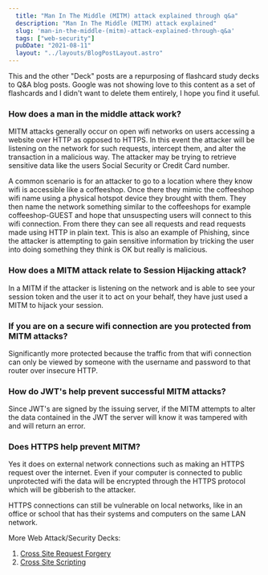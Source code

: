 ```yaml
---
  title: "Man In The Middle (MITM) attack explained through q&a"
  description: "Man In The Middle (MITM) attack explained"
  slug: 'man-in-the-middle-(mitm)-attack-explained-through-q&a'
  tags: ["web-security"]
  pubDate: "2021-08-11"
  layout: "../layouts/BlogPostLayout.astro"
---
```


This and the other "Deck" posts are a repurposing of flashcard study decks to Q&A blog posts. Google was not showing love to this content as a set of flashcards and I didn't want to delete them entirely, I hope you find it useful.

<h3>How does a man in the middle attack work?</h3>
MITM attacks generally occur on open wifi networks on users accessing a website over HTTP as opposed to HTTPS. In this event the attacker will be listening on the network for such requests, intercept them, and alter the transaction in a malicious way. The attacker may be trying to retrieve sensitive data like the users Social Security or Credit Card number.

A common scenario is for an attacker to go to a location where they know wifi is accessible like a coffeeshop. Once there they mimic the coffeeshop wifi name using a physical hotspot device they brought with them. They then name the network something similar to the coffeeshops for example coffeeshop-GUEST and hope that unsuspecting users will connect to this wifi connection. From there they can see all requests and read requests made using HTTP in plain text. This is also an example of Phishing, since the attacker is attempting to gain sensitive information by tricking the user into doing something they think is OK but really is malicious.

<h3>How does a MITM attack relate to Session Hijacking attack?</h3>
In a MITM if the attacker is listening on the network and is able to see your session token and the user it to act on your behalf, they have just used a MITM to hijack your session.

<h3>If you are on a secure wifi connection are you protected from MITM attacks?</h3>
Significantly more protected because the traffic from that wifi connection can only be viewed by someone with the username and password to that router over insecure HTTP.

<h3>How do JWT's help prevent successful MITM attacks?</h3>
Since JWT's are signed by the issuing server, if the MITM attempts to alter the data contained in the JWT the server will know it was tampered with and will return an error.

<h3>Does HTTPS help prevent MITM?</h3>
Yes it does on external network connections such as making an HTTPS request over the internet. Even if your computer is connected to public unprotected wifi the data will be encrypted through the HTTPS protocol which will be gibberish to the attacker.

HTTPS connections can still be vulnerable on local networks, like in an office or school that has their systems and computers on the same LAN network.

More Web Attack/Security Decks:
1. [Cross Site Request Forgery](https://tinytechtuts.com/2021-cross-site-request-forgery-explained)
2. [Cross Site Scripting](https://tinytechtuts.com/2021-cross-site-scripting-explained)
